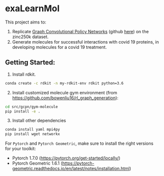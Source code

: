 # exaLearnMol

This project aims to:

1. Replicate [Graph Convolutional Policy Networks](https://arxiv.org/abs/1806.02473) (github [here](https://github.com/bowenliu16/rl_graph_generation)) on the zinc250k dataset.
2. Generate molecules for successful interactions with covid 19 proteins, in developing molecules for a covid 19 treatment.

## Getting Started:
1. Install rdkit.
```bash
conda create -c rdkit -n my-rdkit-env rdkit python=3.6
```
2. Install customized molecule gym environment (from https://github.com/bowenliu16/rl_graph_generation):
```bash
cd src/gcpn/gym-molecule
pip install -e .
```
3. Install other dependencies
```bash
conda install yaml mpi4py
pip install wget networkx
```
For `Pytorch` and `Pytorch Geometric`, make sure to install the right versions for your toolkit:
- Pytorch 1.7.0 (https://pytorch.org/get-started/locally/)
- Pytorch Geometric 1.6.1 (https://pytorch-geometric.readthedocs.io/en/latest/notes/installation.html)
